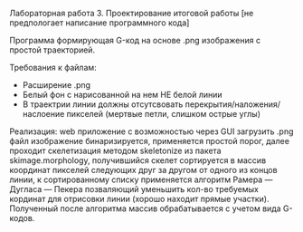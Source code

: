 Лабораторная работа 3. Проектирование итоговой работы [не предпологает написание программного кода]

Программа формирующая G-код на основе .png изображения с простой траекторией.

Требования к файлам:
- Расширение .png
- Белый фон с нарисованной на нем НЕ белой линии
- В траектрии линии должны отсутсвовать перекрытия/наложения/наслоение пикселей (мертвые петли, слишком острые углы)

Реализация:
web приложение с возможностью через GUI загрузить .png файл
изображение бинаризируется, применяется простой порог, далее проходит скелетизация методом skeletonize из пакета skimage.morphology, получившийся скелет сортируется в массив координат пикселей следующих друг за другом от одного из концов линии, к сортированному списку применяется алгоритм Рамера — Дугласа — Пекера позваляющий уменьшить кол-во требуемых кординат для отрисовки линии (хорошо находит прямые участки). Полученный после алгоритма массив обрабатывается с учетом вида G-кодов.

